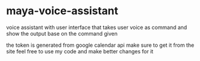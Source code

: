 # maya-voice-assistant
voice assistant with user interface that takes user voice as command and show the output base on the command given

the token is generated from google calendar api make sure to get it from the site
feel free to use my code and make better changes for it
